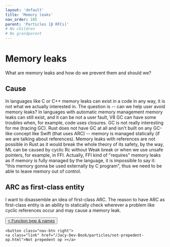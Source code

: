 ```yaml
---
layout: 'default'
title: 'Memory leaks'
nav_order: 105
parent: 'Particles [β RFCs]'
# No children
# No grandparent
---
```


# Memory leaks

What are memory leaks and how do we prevent them and should we?

## Cause

In languages like C or C++ memory leaks can exist in a code in any way, it is not what we actually interested in. The question is -- can we help user avoid memory leaks?
In languages with automatic memory management memory leaks can still exist, and it can be not a user fault, V8 GC can have some troubles when, for example, code uses closures.
GC is not really interesting for me (tracing GC). Rust does not have GC at all and isn't built on any GC-like concept like Swift (that uses ARC) -- memory is managed statically (if we are talking about references).
Memory leaks with references are not possible in Rust as it would break the whole theory of its safety, by the way, ML can be caused by cyclic Rc without Weak break or when we use unsafe pointers, for example, in FFI.
Actually, FFI kind of "requires" memory leaks as if memory is fully managed by the language, it is impossible to say it: "this memory gonna be used externally by C program", thus we need to be able to leave memory out of control.

## ARC as first-class entity

I want to disassemble an idea of first-class ARC. The reason to have ARC as first-class entity is an ability to statically check wherever a problem like cyclic references occur and may cause a memory leak.
<div class="nav-btn-block">
    <button class="nav-btn left">
    <a class="link" href="/Jacy-Dev-Book/particles/function-type-&-names.html">< Function type & names</a>
</button>

    <button class="nav-btn right">
    <a class="link" href="/Jacy-Dev-Book/particles/not-prepedent-op.html">Not prepedent op ></a>
</button>

</div>
